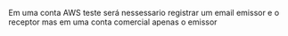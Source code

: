 Em uma conta AWS teste será nessessario registrar um email emissor e o receptor mas em uma conta comercial apenas o emissor